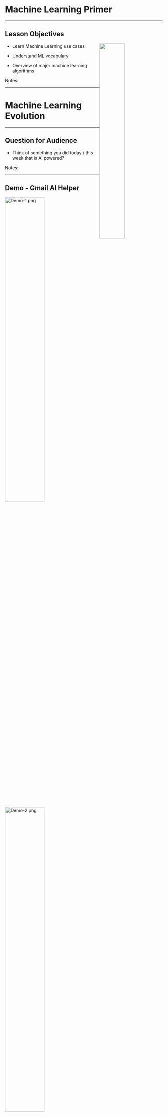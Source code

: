 # Machine Learning Primer

---


## Lesson Objectives

<img src="../../assets/images/generic/3rd-party/terminator-2.png" style="width:40%;float:right;">

 * Learn Machine Learning use cases

 * Understand ML vocabulary

 * Overview of major machine learning algorithms

Notes:




---

# Machine Learning Evolution

---

## Question for Audience

 * Think of something you did today / this week that is AI powered?

Notes:

---
## Demo - Gmail AI Helper

<img src="../../assets/images/deep-learning/3rd-party/Demo-1.png" alt="Demo-1.png" style="width:50%;"/>

<img src="../../assets/images/deep-learning/3rd-party/Demo-2.png" alt="Demo-2.png" style="width:50%;"/>


Notes:


---

## Why Machine Learning Matters?

<img src="../../assets/images/deep-learning/3rd-party/video-ml-basics-google.png" alt="video-ml-basics-google.png" style="width:60%;"/>

[Link](https://www.youtube.com/watch?v=HcqpanDadyQ)

Notes:

https://www.youtube.com/watch?v=HcqpanDadyQ

---


## What is  Machine Learning


> **"The field of study that gives computers the ability to learn without being explicitly programmed."**  
 -- Arthur Samuel

<img src="../../assets/images/machine-learning/3rd-party/Arthur-Samuel.png" alt="Arthur-Samuel.png" style="width:20%;float:right;"/>

* Example: Self-driving cars
    - Historical approach:  
    Write a massive program to instruct the car to handle all possible scenarios encountered while driving
        - This is immensely difficult

    - AI approach:  
        - Let AI learn by observing the scenery and your  reactions
        - Once it learnt enough, let the AI predict the next reaction for a scenary



Notes:



---

## AI Evolution


 * Initial AI thinking was TOP DOWN (or symbolic logic)

 * Write a  **big, comprehensive**  program
     - Program  **all the rules**  (expert systems)

 * Problem:

     - Too many rules
     - Works only for specific domain, e.g. math theorems or chess

 * Success stories: playing chess at the grand master level
     - Domains with limited, clear rules

 * Not so successful: image recognition

Notes:




---

## Another AI Approach - Bottom Up


 * Computers can learn from 'ground up' (data-driven)

 * E.g. how babies learn to talk:
     - Learn from example
     - They don't know the 'whole dictionary' or 'grammatical rules'

 * The focus shifts from  **logic to data**

 * More data => smarter systems

 * Success stories
     - Image recognition
     - Language translation
     - Self-driving cars

Notes:




---

## Spam Detection - Traditional (Rule Based) Approach

* Here is an example of spam detection rule engine

* The rules are coded by developers

* There could be 100s of 1000s of rules!

```java

if (email.from_ip.one_of("ip1", "ip2", "ip3")) {
	result = "no-spam"
}
else if ( email.text.contains ("free loans", "cheap degrees"))
{
	result = "spam"
}

```

Notes:




---

## Spam Detection - AI Approach


 * Show the algorithm with spam and non-spam emails

 * Algorithm 'learns' which attributes are indicative of spam

 * Then algorithm predicts spam/no-spam on new email

<img src="../../assets/images/deep-learning/AI-Approach.png" alt="AI-Approach.png" style="width:55%;"/>

Notes:


---

## How is AI Different from Rule Based Systems


 * Rule based systems are static
    - They are programmed in
    - They don't learn from data

 * AI can learn from data
     - It gets better every day with more data it sees

<img src="../../assets/images/machine-learning/ML-vs-Rule-Based-Systems-2.png" alt="Rule-Based-Systems.png" style="width:60%;"/>



Notes:



---

## Translation - Early Approach

 * Creating a translation system from English <--> Japanese

 * Code in the following:
     - English dictionary + grammar rules
     - Japanese dictionary + grammar rules
     - Translation rules

 * Now the system is ready to translate

 * But this approach really doesn't work well:
     - Rules have too many exceptions
     - Context and subtle meanings are lost

 * "Minister of agriculture" -> "Priest of farming"

Notes:




---

##  Translation - 'Bottom Up' Approach (Google Translate)

<img src="../../assets/images/machine-learning/Google-translate-01.png" alt="Google-translate-01.png" style="max-width:60%;float:right;">

 * Google Translate has been ported to 'Google Brain' on Sept 2016
 * System learned from 'data'
 * AI based system improved the accuracy many times over
 * [Link to case study](https://www.nytimes.com/2016/12/14/magazine/the-great-ai-awakening.html)



Notes:

* https://en.wikiquote.org/wiki/Jorge_Luis_Borges
* https://www.nytimes.com/2016/12/14/magazine/the-great-ai-awakening.html


---


## Image Recognition: Cats & Dogs

<img src="../../assets/images/machine-learning/3rd-party/cats-and-dogs.png" style="max-width:35%;">

Notes:


---

## Kaggle Competition


 * Recognize dogs & cats

 * Given 25,000 sample images to train

 * Then tested on 15,000 test images

 * Winning algorithm correctly classified 98.9% time !

 * [https://www.kaggle.com/c/dogs-vs-cats](https://www.kaggle.com/c/dogs-vs-cats )

<img src="../../assets/images/machine-learning/3rd-party/Kaggle-Competition-01.png" style="width:40%;">



Notes:



---

## A Glimpse of AI History


 * Sixties

     - Commercial computers & mainframes

     - Computers play chess

 * Eighties

     - Artificial intelligence (AI) get  **'oversold'**, doesn't live up to the promise and gets a bad rap

 * 21<sup>st</sup> century

     - Big Data changes it all

Notes:



---

## The Great AI Revival (2010 on)


 * AI is going through a resurgence now

 *  **'Big Data** ' - now we have so much data to train our models

 *  **'Big Data ecosystem** ' - excellent big data platforms (Hadoop, Spark, NoSQL) are available as open source

 *  **'Big Compute** ' - **cloud**  platforms significantly lowered the barrier to massive compute power

     - $1 rents you 16 core + 128 G + 10 Gigabit machine for 1 hr on AWS!
     - So running a 100 node cluster for 5 hrs --> $500

 *  **Advances in hardware** - CPU / GPUs / TPUs

 - **Advances in Algorithms**

 - **Availability of pre-trained models**


Notes:

https://www.nytimes.com/2016/12/14/magazine/the-great-ai-awakening.html

---

## Hardware - GPU


 * Recently GPUs - Graphics Processing Units - have become popular (especially in Deep Learning)

 * GPU cores are good at compute intensive calculations (math, matrix operations)

 * Each GPU core is capable of executing small set instructions, but there are 1000s of core per GPU

     - Running in parallel


<img src="../../assets/images/machine-learning/3rd-party/cpu-gpu.png" style="width:40%;">

Notes:



---

## Hardware - Modern CPU


 * Modern Intel Xeon CPUs (E5 or later) have vectorized linear algebra

     - Properly optimized, approaches speed of GPUs

     - And offers faster I/O performance for Big Data.

 * Intel Math Kernel Library - highly optimized, threaded, and vectorized math functions that maximize performance on each processor family

<img src="../../assets/images/machine-learning/3rd-party/intel-cpu.png" style="width:60%;">


Notes:



---

## Hardware - TPU (Tensor Processing Unit)

<img src="../../assets/images/machine-learning/3rd-party/google-cloud-tpu.png" style="width:40%;float:right;">


 * A [Tensor processing unit (TPU)](https://github.com/tensorflow/tensorflow) is an AI accelerator application-specific integrated circuit (ASIC) developed by Google specifically for neural network machine learning

 * More capable the CPUs / GPUs in certain tasks

 * Designed for [Tensorflow](https://github.com/tensorflow/tensorflow)

 * Designed for high volume computes

     - A TPU can process 100 million photos a day

 * Available in Google Cloud platform

Notes:

* https://en.wikipedia.org/wiki/Tensor_processing_unit
* https://github.com/tensorflow/tensorflow


---
## Video - Advances in Hardware - Nvidia

<img src="../../assets/images/deep-learning/3rd-party/video-nvidia-self-driving.png" alt="video-nvidia-self-driving.png" style="width:60%;"/>

[Video Nvidia Self Driving DL](https://www.youtube.com/watch?v=0rc4RqYLtEU)



Notes:

- [Video Nvidia Self Driving DL](https://www.youtube.com/watch?v=0rc4RqYLtEU)


---

## Video - Advances in Hardware - Nvidia

<img src="../../assets/images/deep-learning/3rd-party/Video-Advances-Hardware-02.png" alt="Video-Advances-Hardware-02.png" style="width:60%;"/>

[Nvidia GPU, Audi autonomous driving](https://www.youtube.com/watch?v=DjAJnQoNdMA)   
Cool comparison of learning rate of Brain vs. CPU vs. GPU around 50 second mark

Notes:

* [Nvidia GPU, Audi autonomous driving](https://www.youtube.com/watch?v=DjAJnQoNdMA)


---
## Video - TPU

<img src="../../assets/images/deep-learning/3rd-party/video-google-cloud-tpu.png" alt="" style="width:50%;"/>

[Google TPU](https://www.youtube.com/watch?v=UsDhVx6cOrw)  
(up to 5 min mark)


Notes:

https://www.youtube.com/watch?v=UsDhVx6cOrw

---

# Machine Learning Use Cases

---

## How ML Can Help a Business

 * Credit Card Application use case

 * In the beginning, all applications are reviewed manually by analysts

     - Approved or rejected based on criteria

 * As the application volume goes up

     - Hire more analysts to keep up with volume
     - Human bias might lead to inconsistent or unfair approval process

<img src="../../assets/images/machine-learning/ML-vs-Rule-Based-Systems-1.png" style="width:60%;">


Notes:

---



## How ML Can Help a Business


 * Machine Learning algorithm can learn from past loan applications

     - E.g., if applicant already has a credit line and making minimum payments, he/she is likely to default on new credit

 * ML can process applications very quickly and only send "flagged" applications for manual review

<img src="../../assets/images/machine-learning/ML-vs-Rule-Based-Systems-2.png" style="width:70%;">

Notes:




---

## ML Advantages/Challenges

|Advantages                                   |Challenges                                   |
|-------------------------------------------------------- |-------------------------------------------------------- |
|**- Accurate:** ML can learn from data, the more data it learns from the better it gets <br/>**- Automated:** Bulk of the decisions can be automated <br/>**- Fast:** ML can process data within milliseconds <br/>**- Customizable:** ML algorithms can be adopted for various scenarios <br/>**- Scalable:** ML algorithms can scale for large amount of data       |<br/>**- Data prep:**  Data may not be in ready-to-use form <br/>**- Accuracy:** Measuring accuracy can get complicated <br/>**- Algorithm Choice:** Different algorithms perform differently, choosing the best algorithm is very important   |


Notes:


---

## Machine Learning Applications


 * Detect credit card fraud

 * Recommendations
     - Millions of products
     - To millions of users

 * Genome analysis

 * Language translation

Notes:




---

# Machine Learning Ecosystem

---

## AI Vocabulary : AI / Machine Learning / Deep Learning

<img src="../../assets/images/machine-learning/AI-ML-DL-1.png" alt="AI-ML-DL.png" style="width:40%;float:right;"/>

 *  **Artificial Intelligence (AI):** Broader concept of "making machines smart"

 *  **Machine Learning:** Current application of AI that machines learn from data using mathematical, statistical models

 *  **Deep Learning: (Hot!)** Using Neural Networks to solve some hard problems



Notes:

* http://www.teglor.com/b/deep-learning-libraries-language-cm569/

---

## AI / Machine Learning / Deep Learning


<img src="../../assets/images/machine-learning/AI-ML-DL-2.png" alt="AI-ML-DL-02.png" style="max-width:100%;"/>

Notes:

---

## Deep Learning (DL)


 * Deep Learning uses Neural networks techniques

 * Neural Networks fell out of favor in the 90s as statistics-based methods yielded better results

 * Now making a comeback due to Big Data & Big Compute ((cluster computing , GPU and TPU)

 * Examples
     - Facebook Deep Face
     - Google Translate
     - Google DeepMind playing GO game
     - IBM Deep Blue winning Jeopardy

Notes:

* https://www.quora.com/What-is-the-difference-between-deep-learning-and-usual-machine-learning
* https://www.wired.com/2016/06/deep-learning-isnt-dangerous-magic-genie-just-math/
* https://en.wikipedia.org/wiki/AlphaGo


---

## Deep Neural Network - Face Recognition


<img src="../../assets/images/machine-learning/3rd-party/Face-Recognition.png" style="width:33%;">

Notes:

* Image credit : Facebook research
* Source: https://deeplearning4j.org/neuralnet-overview



---

## Machine Learning vs. Deep Learning (1/3)

| Features                             | Machine Learning                                              | Deep Learning                                                    |
|--------------------------------------|---------------------------------------------------------------|------------------------------------------------------------------|
| Data size (see next slide for graph) | Performs reasonably well on small / medium data               | Need large amount of data for reasonable performance             |
| Data Type (see next slides)          | Works well with structured data                               | Can handle structured data & unstructured data                   |
| Scaling                              | Doesn't scale with large amount of data                       | Scales well with large amount of data                            |
| Compute power                        | Doesn't need a lot of compute (works well on single machines) | Needs a lot of compute power (usually runs on clusters)          |
| CPU/GPU                              | Mostly CPU bound                                              | Can utilize GPU for certain computes (massive matrix operations) |
| Feature Engineering                  | Features needs to specified manually (by experts)             | DL can learn high level features from data automatically         |
| Execution Time                       | Training usually takes seconds, minutes, hours                | Training takes lot longer (days)                                 |
| Interpretability                     | Easy to interpret                                             | Hard to understand the final result                              |
Notes:

* https://www.analyticsvidhya.com/blog/2017/04/comparison-between-deep-learning-machine-learning/


---

## Machine Learning vs. Deep Learning


<img src="../../assets/images/machine-learning/machine_learning_vs_deep_learning.png" style="width:60%;">

Notes:



---

## 1980's and 1990's

<img src="../../assets/images/machine-learning/ML-vs-DL-timeline-1980-1990-01.png" style="max-width:80%;">


Notes:

Source: Jeff Dean


---

## 1990+

<img src="../../assets/images/machine-learning/ML-vs-DL-timeline-1980-1990-02.png" style="max-width:80%;">

Notes:

Source: Jeff Dean


---

## Now

<img src="../../assets/images/machine-learning/ML-vs-DL-timeline-1980-1990-03.png" style="max-width:80%;">

Notes:

---

## Machine Learning vs. Deep Learning (2/3)

| Features                             | Machine Learning                                              | Deep Learning                                                    |
|--------------------------------------|---------------------------------------------------------------|------------------------------------------------------------------|
| Data size (see next slide for graph) | Performs reasonably well on small / medium data               | Need large amount of data for reasonable performance             |
| Data Type (see next slides)          | Works well with structured data                               | Can handle structured data & unstructured data                   |
| Scaling                              | Doesn't scale with large amount of data                       | Scales well with large amount of data                            |
| Compute power                        | Doesn't need a lot of compute (works well on single machines) | Needs a lot of compute power (usually runs on clusters)          |
| CPU/GPU                              | Mostly CPU bound                                              | Can utilize GPU for certain computes (massive matrix operations) |
| Feature Engineering                  | Features needs to specified manually (by experts)             | DL can learn high level features from data automatically         |
| Execution Time                       | Training usually takes seconds, minutes, hours                | Training takes lot longer (days)                                 |
| Interpretability                     | Easy to interpret                                             | Hard to understand the final result                              |

---

## Structured Data vs. Unstructured Data

| Structured Data                                          | Unstructured Data                             |
|----------------------------------------------------------|-----------------------------------------------|
| Data has well defined structure.                         | Structure is not well defined or non existing |
| Data in a database tables are well defined.  10 columns, first column is integer, second column is timestamp ..etc | videos, images                                             |

<img src="../../assets/images/deep-learning/3rd-party/Structured-Data-Unstructured-Data.png" alt="XXX image not found" style="max-width:60%;"/>
---

## Structured Data Examples

- Pretty much any data stored in a schema database

| Bedrooms | Bathrooms | Size | Sale Price (in thousands) |
|--------------------|---------------------|----------------|------------------------------------------------------|
| 3                  | 1                   | 1500           | 230                                                  |
| 3                  | 2                   | 1800           | 320                                                  |
| 5                  | 3                   | 2400           | 600                                                  |
| 4                  | 2                   | 2000           | 500                                                  |
| 4                  | 3.5                 | 2200           | 550                                                  |

- Text data (CSV, JSON) can have structure too

JSON data

```json
{   "name" : "Joe",
    "email" : "joe@gmail.com" }
```

CSV data (Comma Seperated Values)
```
joe,joe@gmail.com
jane,jane@gmail.com
```

---

## Unstructured Data Examples


- Text
    - Documents : email, word documents
    - Survey results (customer feedback)
    - customer support ticket notes

- Binary data
    - Audio (phone call recordings)
    - Images
    - Video (YouTube videos)

<img src="../../assets/images/generic/3rd-party/word-document-1.png" alt="XXX image missing" style="background:white;max-width:100%;" width="10%" />
<img src="../../assets/images/generic/3rd-party/email-at-sign-1.png" alt="XXX image missing" style="background:white;max-width:100%;" width="10%" />
<img src="../../assets/images/deep-learning/3rd-party/cat-2.jpg" alt="XXX image missing" style="background:white;max-width:100%;" width="10%" />
<img src="../../assets/images/generic/3rd-party/video-1.jpg" alt="XXX image missing" style="background:white;max-width:100%;" width="10%" />
<img src="../../assets/images/generic/3rd-party/audio-headphones-1.png" alt="XXX image missing" style="background:white;max-width:100%;" width="10%" />


---

## Semi-Structured Data

- This is 'between' structured and and unstructured

- Data has some structure, but it may not be well defined

- Example, tweet data

```json
{   "user_id" : "user123",
    "timestamp" : "2018-09-20 12:00:05 EST",
    "device" : "iPhone X",
    "location" : "34.893, 120.979",
    "tweet" : "Enjoying my first Pumpkin Spice Latte at Starbucks in Seattle downtown  #PSL, @Starbucks",
    "image_url" : "https://imgurl.com/1234"
}
```

**Question to the class: What data points you can extract from above tweet?      Which is structured / unstructured?**

---

## Machine Learning vs. Deep Learning (3/3)

| Features                             | Machine Learning                                              | Deep Learning                                                    |
|--------------------------------------|---------------------------------------------------------------|------------------------------------------------------------------|
| Data size (see next slide for graph) | Performs reasonably well on small / medium data               | Need large amount of data for reasonable performance             |
| Data Type (see next slides)          | Works well with structured data                               | Can handle structured data & unstructured data                   |
| Scaling                              | Doesn't scale with large amount of data                       | Scales well with large amount of data                            |
| Compute power                        | Doesn't need a lot of compute (works well on single machines) | Needs a lot of compute power (usually runs on clusters)          |
| CPU/GPU                              | Mostly CPU bound                                              | Can utilize GPU for certain computes (massive matrix operations) |
| Feature Engineering                  | Features needs to specified manually (by experts)             | DL can learn high level features from data automatically         |
| Execution Time                       | Training usually takes seconds, minutes, hours                | Training takes lot longer (days)                                 |
| Interpretability                     | Easy to interpret                                             | Hard to understand the final result                              |

---

## Training vs. Inference

*  **Training**
    - Feeding data to an algorithm to create a model
    - Computationally expensive (can take hours, days, weeks)
        - Google translate model trains on 3 billion+ words on 100+ GPUs for week+
*  **Prediction / Inference**
    - Created model answering questions (very fast)
    - "is this transaction fraud / not-fraud"
    - "What are the recommended movies for this user"

<img src="../../assets/images/deep-learning/AI-Vocabulary.png" alt="AI-Vocabulary.png" style="max-width:70%;"/>

---

## Data Size Vs. Model Size

- An algorithm can train on small / large / huge amount of data (depending on problem complexity)
    - Since it can be computationally very intensive;  So we may use cluster of computers for training
    - Clusters can contain 100s (or 1000s) of CPUs/GPUs/TPUs

- The resulting model is orders of magnitude smaller in size
    - it could fit in your phone!

<img src="../../assets/images/AI/data-size-vs-model-size.png" alt="AI-Vocabulary.png" style="max-width:100%;"/>


---

## AI Software Eco System

|             | Machine Learning                        | Deep Learning                            |
|-------------|-----------------------------------------|------------------------------------------|
| Java        | - Weka <br/>- Mahout                    | - DeepLearning4J                         |
| Python      | - SciKit <br/>- (Numpy, Pandas)         | - Tensorflow <br/>- Theano <br/>- Caffe  |
| R           | - Many libraries                        | - Deepnet <br/>- Darch                   |
| Distributed | - H20 <br/>- Spark                      | - H20 <br/>- Spark                       |
| Cloud       | - AWS <br/>- Azure  <br/>- Google Cloud | - AWS  <br/>- Azure  <br/>- Google Cloud |

Notes:




---


## Machine Learning and Big Data

 * Until recently most of the machine learning is done on "single computer" (with lots of memory-100s of GBs)

 * Most R/Python/Java libraries are "single node based"

 * Now Big Data tools make it possible to run machine learning algorithms at massive scale-distributed across a cluster


<img src="../../assets/images/deep-learning/DL-cluster.png" style="width:70%;">

Notes:


---

## Machine Learning vs. Big Data

| Traditional ML                                 | ML on Big Data                               |
|------------------------------------------------|----------------------------------------------|
| All (or most) data fits into single machine    | Data is distributed across multiple machines |
| Data almost / always in memory                 | Memory is scarce                             |
| Optimized for heavy iterative computes         | Optimized for single pass computes           |
| Maintains state between stages                 | stateless                                    |
| CPU bound                                      | IO bound (disk / network).                   |
| GPU (Graphical Processing Unit) seldom engaged | GPUs are utilized increasingly               |          	|


Notes:




---

## Tools for Scalable Machine Learning


<img src="../../assets/images/logos/spark-logo.png" style="width:20%;float:right;">

 *  **Spark ML**
     - Runs on top of popular Spark framework
     - Massively scalable
     - Can use memory (caching) effectively for iterative algorithms
     - Language support: Scala, Java, Python, R


 *  **Cloud Vendors**
     - Ready to go algorithms
     - Visualization tools
     - Wizards to guide
     - Virtually 'unlimited' scale
     - [Amazon Machine Learning](https://aws.amazon.com/machine-learning/), Azure Machine Learning,  Google ML


 <img src="../../assets/images/deep-learning/3rd-party/amazon-logo.png" alt="amazon-logo.png" style="width:25%;"/>
 <img src="../../assets/images/deep-learning/3rd-party/azure-logo.png" alt="azure-logo.png" style="width:25%;"/>
 <img src="../../assets/images/deep-learning/3rd-party/google-cloud.png" alt="google-cloud.png" style="width:25%;"/>



Notes:

* http://www.kdnuggets.com/2016/04/top-15-frameworks-machine-learning-experts.html
* http://www.infoworld.com/article/2853707/machine-learning/11-open-source-tools-machine-learning.html
* https://aws.amazon.com/machine-learning/


---


## Tools for Scalable Deep Learning

<img src="../../assets/images/logos/tensorflow-logo.png" style="width:20%;float:right;">

 *  **`TensorFlow`**
     - Based on "data flow graphs"
     - "Tensor" = batches of data
     - Language support: Python, C++
     - Run time: CPU, GPU

<br  clear="all"/>

<img src="../../assets/images/logos/bigdl-logo-1.png" style="width:25%;float:right; ">

 *  **`Intel BigDL`**  

     - Deep learning library
     - Built on Apache Spark
     - Language support: Python, Scala


Notes:

* https://www.tensorflow.org/



---

# Machine Learning Algorithms

---

[Algorithm-Summary.md](Algorithm-Summary.md)

---
## How to do Machine Learning


 *  **Collect data**

    More data we have, the better the algorithms become.  This data can come from internal logs (clickstreams) or external sources (credit scores of customers)

 *  **Prepare Data**

    Raw data is hardly in a form to be used.  It needs to be cleansed, tagged and curated before ready to use

 *  **Train a model**

    Feed the training data to model so it can learn

 *  **Evaluate the model**

    Test the model accuracy

 *  **Improve the model**

    Either by adding more training data, choosing a different algorithm ..etc.

Notes:




---

## Types of Machine Learning


 *  **Supervised Machine Learning:**
     - Algorithm learns from labeled training data
     - And predicts on new data

 *  **Unsupervised Machine Learning**
     - Algorithm tries to find natural patterns in the data

 *  **Semi-Supervised Learning**
     - Algorithm is trained with a training set which contains unlabeled (usually lot) and labeled (usually little) data
     - Example: Large images archive only a few of them are labeled (cat, dog, person) and majority are unlabelled

 *  **Reinforcement Learning**
     - Based on 'game play'  (rewards vs penalties)

Notes:


---

## Supervised Machine Learning

<img src="../../assets/images/machine-learning/3rd-party/Supervised.png" style="width:40%;float:right;" />

 * Algorithm learns from (training) data

 * Then predicts on 'unseen' data

<br clear="all" />

| Algorithms     | Description                                                            | Applications                                     |
|----------------|------------------------------------------------------------------------|--------------------------------------------------|
| Classification | Categorize things into groups                                          | -Spam classification <br/>-Fraud / no fraud      |
| Regression     | Dealing with numbers and calculate the probability something happening | -Predict house prices <br/>-Predict stock market |


Notes:

Image credit (Creative Commons) : Pexels.com

---


## Supervised Learning Example - Regression


 * Predicting stock market

 * Train the model using training data (already known)

 * Test performance using test data (already known)

 * Predict no new data (unseen)

<img src="../../assets/images/machine-learning/3rd-party/stock-market-1.png" style="width:60%;">

Notes:




---

## Supervised Learning Methodology


 * Split the data set into

     - **Training set**: Train the algorithm (training set should represent data well enough)

     - **Test set**: Validate the model

 * Start with 70% training, 30% test
    - Tweak the dials to increase or decrease the proportion

<img src="../../assets/images/machine-learning/Model-Validation-1.png" style="max-width:60%;">

Notes:


---

## Supervised Learning - Classification


 * Classification is a model that predicts data into "buckets"
 * Examples:
     - Email is  **SPAM**  or  **HAM**  (not-SPAM)
     - A cell is  **cancerous**  or  **healthy**
     - Hand-written numbers -> any digits 0, 1, 2,..., 9
 * Classification algorithm learns from training data
     - Supervised learning
 * Also predicted classes are **discrete** or **qualitative**

<img src="../../assets/images/machine-learning/Classification-01.png" style="max-width:60%;">

Notes:




---

## Classification Applications


 * Web

     - Email is spam or not

     - Website is authentic or fraudulent

 * Medicine

     - Is this cell cancerous or not?

 * Finance

     - Credit card transaction fraudulent or not

 * OCR

     - Recognizing characters and symbols

Notes:




---

## Un Supervised Machine Learning

<img src="../../assets/images/machine-learning/3rd-party/Un-Supervised.png" style="width:30%;float:right;" />

 * No training needed

 * Algorithm tries to find patterns in data


<br clear="all"/>

| Algorithms               | Description                             | Applications                                                      |
|--------------------------|-----------------------------------------|-------------------------------------------------------------------|
| Clustering               | Find naturally present patterns in data | -Identify news stories (sports / business) <br/>-Gnome clustering |
| Association              | Find similar patterns                   | -people who buy A also buy B                                      |
| Dimensionality Reduction | Reduces number of features              | -Reducing 1000s of variables into manageable size                 |


Notes:



---

## Clustering


 * Clustering finds natural groupings in data

 * Humans naturally cluster data we encounter
     - Categorizing, organizing, etc.
     - Our brains seek patterns

 * Why do we cluster?
     - To understand our data
     - To find "more like this"

<img src="../../assets/images/machine-learning/clustering-01.png" style="width:50%;">

Notes:

* Clustering allows us to group similar objects or events or data sets.
* This is a method of unsupervised learning.


---


## Clustering Use Cases: Fraud / Anomaly Detection


<img src="../../assets/images/machine-learning/Clustering-Use-Cases.png" style="width:30%;float:right;">

 * Anomaly detection

     - Find fraud

     - Detect network intrusion attack

     - Discover problems on servers



Notes:

* Image credit : Pixabay : Creative Commons Zero :
* https://pixabay.com/en/nuts-black-acorn-oak-animal-food-60812/





---

## Clustering Applications


 * Biology

     - Genomics grouping

 * Medicine

     - Xray/CAT image analysis

 * Marketing

     - Consumer grouping ("soccer mom"...etc.) and behavior analysis

 * Web

     - Search result grouping
     - News article grouping (Google news)

 * Computer Science : Image analysis

 * Climatology: Weather pattern analysis (high pressure/warm regions)

Notes:

* https://en.wikipedia.org/wiki/Cluster_analysis

---

## Unsupervised Example: Google News


 * Google News algorithm automatically groups **related news stories**  into sections

<img src="../../assets/images/machine-learning/3rd-party/Google-News-1.png" style="max-width:90%;">

Notes:





---

## Semi-Supervised


 * We are still learning, but not all data points are 'labelled'

 * But by grouping data points together, the algorithm can 'infer' information, even when labels are missing

<img src="../../assets/images/machine-learning/Semi-Supervised.png" style="max-width:50%;">

Notes:



---

## Reinforcement Learning


 * Imagine you are playing a new video game.  You have no idea how to play it.How will you learn?

 * Try a few things:
    - Open a door -> get more money / ammo
    - Jump from a cliff -> got hurt.. Loose health points .. Ouch!

 * This is how 'Reinforcement Learning' works.
     - Algorithm tries a few moves.. And learns automatically

Notes:



---

## Reinforcement Learning


 * Here the robot gets rewarded for 'food' and penalized for walking into fire

<img src="../../assets/images/machine-learning/Reinforcement-Learning.png" style="max-width:80%;">

Notes:



---

## Reinforcement Learning Demo: Atari Breakout


<img src="../../assets/images/deep-learning/3rd-party/Atari-Breakout.png" style="width:30%;">

[Link](https://www.youtube.com/watch?v=V1eYniJ0Rnk)


Notes:

* [Video](https://www.youtube.com/watch?v=V1eYniJ0Rnk)
* https://money.cnn.com/2017/09/29/technology/future/alphago-movie/index.html


---

## Reinforcement Learning Demo : Open AI Bots Playing Dota


<img src="../../assets/images/machine-learning/3rd-party/Open-AI-Bots-Playing-Dota.png" style="width:70%;">

<a href="https://www.youtube.com/watch?v=eHipy_j29Xw">Link</a>

Notes:

* https://www.youtube.com/watch?v=eHipy_j29Xw


---


## Reinforcement Learning Success Stories


 * [OpenAI trounces Dota-2 players](https://www.theinquirer.net/inquirer/news/3037136/openais-dota-2-playing-bots-trounce-semi-pro-players)

 * [Deep Mind's AI beats GO champion](https://www.theverge.com/2017/10/18/16495548/deepmind-ai-go-alphago-zero-self-taught)

    The company's latest AlphaGo AI learned superhuman skills by playing itself over and over

 * [Google's Alpha-GO defeats GO master](https://qz.com/639952/googles-ai-won-the-game-go-by-defying-millennia-of-basic-human-instinct/)

 * [OpenAI](https://openai.com/research/) is founded by Elon Musk.

     - To promote AI research for public bood

Notes:

* https://www.theinquirer.net/inquirer/news/3037136/openais-dota-2-playing-bots-trounce-semi-pro-players
* https://openai.com/research/
* https://www.theverge.com/2017/10/18/16495548/deepmind-ai-go-alphago-zero-self-taught
* https://qz.com/639952/googles-ai-won-the-game-go-by-defying-millennia-of-basic-human-instinct/


---

# Final Thoughts

---

[algorithm-summary](Algorithm-Summary.md)

---

## ML Algorithm Cheat Sheet

<img src="../../assets/images/machine-learning/cheat-sheet.png" style="width:80%;">

Notes:




---

## Elon Musk:  "AI will take over humanity"

<img src="../../assets/images/machine-learning/3rd-party/Elon-Musk-tweet-1.png" style="max-width:40%;">

Notes:




---

## Lab: Design ML Algorithm

<img src="../../assets/images/machine-learning/3rd-party/Machine-Learning-Primer-Lab-Design-ML-Algorithm-0.png" style="width:40%;float:right;">

 *  **Problem** :

     - Domestic tension

 *  **Solution** :

     - Buy flowers

 *  **Questions** :

     - How much $$$ to spend

     - Which flowers to choose



Notes:

- Image used with 'Creative Commons Zero' permissions from pexels.com   (https://www.pexels.com/photo/man-in-gray-suit-holding-bouquet-of-pink-and-blue-petaled-flowers-30196/)


---

## Review Questions


 * What is Machine Learning and how is it different from regular programming?

 * Name a few of Machine Learning use cases

 * How does Big Data help Machine Learning?

 * What is supervised learning? Unsupervised learning?

Notes:




---

## Further Reading


 * [Great AI Awakening](https://www.nytimes.com/2016/12/14/magazine/the-great-ai-awakening.html) - New York Times profile of on Google Brain and the people behind it

 * [Gentle Intro to Machine Learning](https://monkeylearn.com/blog/a-gentle-guide-to-machine-learning/)

 * [Machine Learning Basics](https://www.analyticsvidhya.com/blog/2015/06/machine-learning-basics/)

Notes:

* https://www.nytimes.com/2016/12/14/magazine/the-great-ai-awakening.html
* https://monkeylearn.com/blog/a-gentle-guide-to-machine-learning/
* https://www.analyticsvidhya.com/blog/2015/06/machine-learning-basics/
